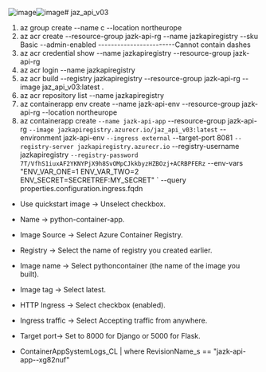 ![image](https://github.com/fareeid/jaz_api_v03/assets/13124297/1476fa30-f500-48e5-bff4-f3dccf26914f)![image](https://github.com/fareeid/jaz_api_v03/assets/13124297/6d9e3b4c-8c89-49d6-a936-4b8580023c4d)# jaz_api_v03

1. az group create --name c --location northeurope
2. az acr create --resource-group jazk-api-rg --name jazkapiregistry --sku Basic --admin-enabled                ------------------------Cannot contain dashes
3. az acr credential show --name jazkapiregistry --resource-group jazk-api-rg
4. az acr login --name jazkapiregistry
5. az acr build --registry jazkapiregistry --resource-group jazk-api-rg --image jaz_api_v03:latest .
6. az acr repository list --name jazkapiregistry
7. az containerapp env create --name jazk-api-env --resource-group jazk-api-rg --location northeurope
8. az containerapp create `
    --name jazk-api-app `
    --resource-group jazk-api-rg `
    --image jazkapiregistry.azurecr.io/jaz_api_v03:latest `
    --environment jazk-api-env `
    --ingress external `
    --target-port 8081 `
    --registry-server jazkapiregistry.azurecr.io `
    --registry-username jazkapiregistry `
    --registry-password 7T/VfhS1iuxAF2YKNYPjX9h8SvOMpCJkkbyzHZBOzj+ACRBPFERz `
    --env-vars "ENV_VAR_ONE=1 ENV_VAR_TWO=2 ENV_SECRET=SECRETREF:MY_SECRET" `
    --query properties.configuration.ingress.fqdn


  * Use quickstart image → Unselect checkbox.
  * Name → python-container-app.
  * Image Source → Select Azure Container Registry.
  * Registry → Select the name of registry you created earlier.
  * Image name → Select pythoncontainer (the name of the image you built).
  * Image tag → Select latest.
  * HTTP Ingress → Select checkbox (enabled).
  * Ingress traffic → Select Accepting traffic from anywhere.
  * Target port→ Set to 8000 for Django or 5000 for Flask.

  * ContainerAppSystemLogs_CL | where RevisionName_s == "jazk-api-app--xg82nuf"
